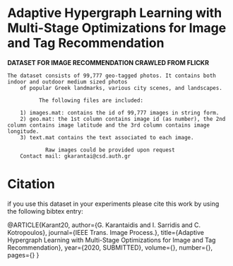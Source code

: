 #  Adaptive Hypergraph Learning with Multi-Stage Optimizations for Image and Tag Recommendation

 **DATASET FOR IMAGE RECOMMENDATION CRAWLED FROM FLICKR**  
 

 
     
    The dataset consists of 99,777 geo-tagged photos. It contains both indoor and outdoor medium sized photos
		of popular Greek landmarks, various city scenes, and landscapes.

              The following files are included:

		1) images.mat: contains the id of 99,777 images in string form.
		2) geo.mat: the 1st column contains image id (as number), the 2nd column contains image latitude and the 3rd column contains image longitude.
		3) text.mat contains the text associated to each image.

                Raw images could be provided upon request
		Contact mail: gkarantai@csd.auth.gr
		
		
		
# Citation
if you use this dataset in your experiments please cite this work by using the following bibtex entry:

@ARTICLE{Karant20,
author={G. Karantaidis and I. Sarridis and C. Kotropoulos},
journal={IEEE Trans. Image Process.},
title={Adaptive Hypergraph Learning with Multi-Stage Optimizations for Image and Tag Recommendation},
year={2020, SUBMITTED},
volume={},
number={},
pages={}
}
